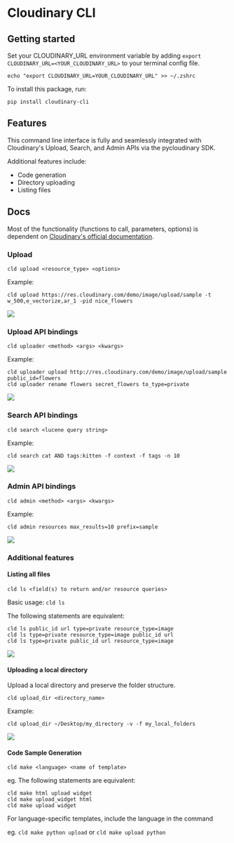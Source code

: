 # Cloudinary CLI

## Getting started

Set your CLOUDINARY_URL environment variable by adding `export CLOUDINARY_URL=<YOUR_CLOUDINARY_URL>` to your terminal config file.

```
echo "export CLOUDINARY_URL=YOUR_CLOUDINARY_URL" >> ~/.zshrc
```

To install this package, run:

```
pip install cloudinary-cli
```

## Features

This command line interface is fully and seamlessly integrated with Cloudinary's Upload, Search, and Admin APIs via the pycloudinary SDK.

Additional features include:

- Code generation
- Directory uploading
- Listing files

## Docs

Most of the functionality (functions to call, parameters, options) is dependent on [Cloudinary's official documentation](https://cloudinary.com/documentation/image_upload_api_reference).

### Upload

`cld upload <resource_type> <options>`

Example:
```
cld upload https://res.cloudinary.com/demo/image/upload/sample -t w_500,e_vectorize,ar_1 -pid nice_flowers
```

![](http://res.cloudinary.com/brianl/image/upload/docs/docs_upload.gif)

### Upload API bindings

`cld uploader <method> <args> <kwargs>`

Example:
```
cld uploader upload http://res.cloudinary.com/demo/image/upload/sample public_id=flowers
cld uploader rename flowers secret_flowers to_type=private
```

![](http://res.cloudinary.com/brianl/image/upload/docs/docs_uploader.gif)

### Search API bindings

`cld search <lucene query string>`

Example:
```
cld search cat AND tags:kitten -f context -f tags -n 10
```

![](http://res.cloudinary.com/brianl/image/upload/docs/docs_search.gif)

### Admin API bindings

`cld admin <method> <args> <kwargs>`

Example:
```
cld admin resources max_results=10 prefix=sample
```

![](http://res.cloudinary.com/brianl/image/upload/docs/docs_admin.gif)

### Additional features

#### Listing all files

`cld ls <field(s) to return and/or resource queries>`

Basic usage:
`cld ls`

The following statements are equivalent:

```
cld ls public_id url type=private resource_type=image
cld ls type=private resource_type=image public_id url
cld ls type=private public_id url resource_type=image
```

![](http://res.cloudinary.com/brianl/image/upload/docs/docs_ls.gif)


#### Uploading a local directory

Upload a local directory and preserve the folder structure.

`cld upload_dir <directory_name>`

Example:

```
cld upload_dir ~/Desktop/my_directory -v -f my_local_folders
```

![](http://res.cloudinary.com/brianl/image/upload/docs/docs_upload_dir.gif)


#### Code Sample Generation

`cld make <language> <name of template>`

eg. 
The following statements are equivalent:
```
cld make html upload widget
cld make upload_widget html
cld make upload widget
```

For language-specific templates, include the language in the command

eg.
`cld make python upload` or `cld make upload python`
